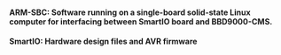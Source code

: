 #### ARM-SBC: Software running on a single-board solid-state Linux computer for interfacing between SmartIO board and BBD9000-CMS.

#### SmartIO: Hardware design files and AVR firmware
